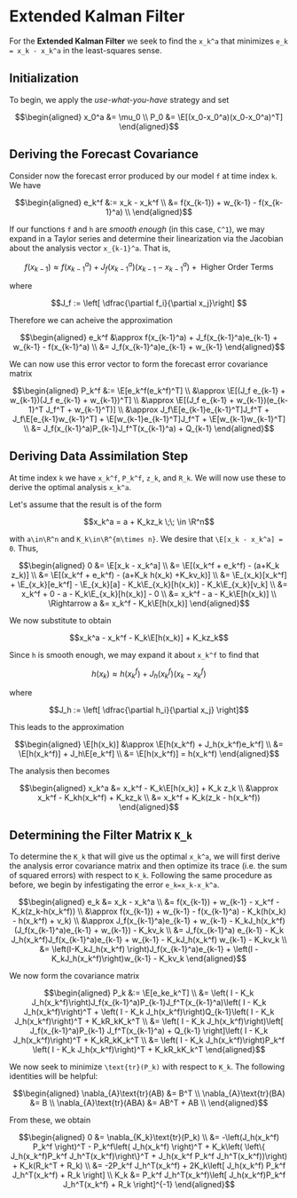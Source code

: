 # Extended Kalman Filter

For the **Extended Kalman Filter** we seek to find the ``x_k^a`` that minimizes ``e_k = x_k - x_k^a`` in the least-squares sense. 

## Initialization

To begin, we apply the *use-what-you-have* strategy and set 
```math
\begin{aligned}
    x_0^a &= \mu_0 \\ 
    P_0 &= \E[(x_0-x_0^a)(x_0-x_0^a)^T]
\end{aligned}
```

## Deriving the Forecast Covariance 
Consider now the forecast error produced by our model ``f`` at time index ``k``. We have 
```math
\begin{aligned}
    e_k^f &:= x_k - x_k^f \\ 
        &= f(x_{k-1}) + w_{k-1} - f(x_{k-1}^a) \\ 
\end{aligned}
```
If our functions ``f`` and ``h`` are *smooth enough* (in this case, ``C^1``), we may expand in a Taylor series and determine their linearization via the Jacobian about the analysis vector ``x_{k-1}^a``. That is, 
```math
f(x_{k-1}) \approx f(x_{k-1}^a) + J_f(x_{k-1}^a)(x_{k-1}-x_{k-1}^a) + \text{ Higher Order Terms}
```

where 
```math
J_f := \left[ \dfrac{\partial f_i}{\partial x_j}\right] 
```

Therefore we can acheive the approximation 
```math
\begin{aligned}
    e_k^f &\approx f(x_{k-1}^a) + J_f(x_{k-1}^a)e_{k-1} + w_{k-1} - f(x_{k-1}^a) \\ 
        &= J_f(x_{k-1}^a)e_{k-1} + w_{k-1}
\end{aligned}
```
We can now use this error vector to form the forecast error covariance matrix
```math
\begin{aligned}
    P_k^f &:= \E[e_k^f(e_k^f)^T] \\ 
        &\approx \E[(J_f e_{k-1} + w_{k-1})(J_f e_{k-1} + w_{k-1})^T] \\ 
        &\approx \E[(J_f e_{k-1} + w_{k-1})(e_{k-1}^T J_f^T  + w_{k-1}^T)] \\ 
        &\approx J_f\E[e_{k-1}e_{k-1}^T]J_f^T + J_f\E[e_{k-1}w_{k-1}^T] + \E[w_{k-1}e_{k-1}^T]J_f^T + \E[w_{k-1}w_{k-1}^T] \\ 
        &= J_f(x_{k-1}^a)P_{k-1}J_f^T(x_{k-1}^a) + Q_{k-1}
\end{aligned}
```

## Deriving Data Assimilation Step
At time index ``k`` we have ``x_k^f``, ``P_k^f``, ``z_k``, and ``R_k``. We will now use these to derive the optimal analysis ``x_k^a``. 

Let's assume that the result is of the form
```math
x_k^a = a + K_kz_k \;\; \in \R^n
```
with ``a\in\R^n`` and ``K_k\in\R^{m\times n}``. We desire that ``\E[x_k - x_k^a] = 0``. Thus, 
```math
\begin{aligned}
    0 &= \E[x_k - x_k^a] \\ 
    &= \E[(x_k^f + e_k^f) - (a+K_k z_k)] \\ 
    &= \E[(x_k^f + e_k^f) - (a+K_k h(x_k)  +K_kv_k)] \\ 
    &= \E_{x_k}[x_k^f] + \E_{x_k}[e_k^f] - \E_{x_k}[a] - K_k\E_{x_k}[h(x_k)] - K_k\E_{x_k}[v_k] \\ 
    &= x_k^f + 0 - a - K_k\E_{x_k}[h(x_k)]  - 0 \\ 
    &= x_k^f - a - K_k\E[h(x_k)] \\ 
    \Rightarrow a &= x_k^f - K_k\E[h(x_k)]
\end{aligned}
```
We now substitute to obtain

```math
x_k^a - x_k^f - K_k\E[h(x_k)] + K_kz_k
```
Since ``h`` is smooth enough, we may expand it about ``x_k^f`` to find that 
```math
h(x_k) \approx h(x_k^f) + J_h(x_k^f)(x_k-x_k^f)
```
where 
```math
J_h := \left[ \dfrac{\partial h_i}{\partial x_j} \right]
```
This leads to the approximation 
```math
\begin{aligned}
    \E[h(x_k)] &\approx \E[h(x_k^f) + J_h(x_k^f)e_k^f] \\ 
        &= \E[h(x_k^f)] + J_h\E[e_k^f] \\ 
        &= \E[h(x_k^f)] = h(x_k^f)
\end{aligned}
```
The analysis then becomes 
```math
\begin{aligned}
    x_k^a &= x_k^f - K_k\E[h(x_k)] + K_k z_k \\ 
        &\approx x_k^f - K_kh(x_k^f) + K_kz_k \\ 
        &= x_k^f + K_k(z_k - h(x_k^f))
\end{aligned}
```


## Determining the Filter Matrix ``K_k``
To determine the ``K_k`` that will give us the optimal ``x_k^a``, we will first derive the analysis error covariance matrix and then optimize its trace (i.e. the sum of squared errors) with respect to ``K_k``. Following the same procedure as before, we begin by infestigating the error ``e_k=x_k-x_k^a``.
```math
\begin{aligned}
    e_k &= x_k - x_k^a \\ 
    &= f(x_{k-1}) + w_{k-1} - x_k^f - K_k(z_k-h(x_k^f)) \\ 
    &\approx f(x_{k-1}) + w_{k-1} - f(x_{k-1}^a) - K_k(h(x_k) - h(x_k^f) + v_k) \\ 
    &\approx J_f(x_{k-1}^a)e_{k-1} + w_{k-1} - K_kJ_h(x_k^f)(J_f(x_{k-1}^a)e_{k-1} + w_{k-1}) - K_kv_k \\ 
    &= J_f(x_{k-1}^a) e_{k-1} - K_k J_h(x_k^f)J_f(x_{k-1}^a)e_{k-1} + w_{k-1} - K_kJ_h(x_k^f) w_{k-1} - K_kv_k \\ 
    &= \left(I-K_kJ_h(x_k^f) \right)J_f(x_{k-1}^a)e_{k-1}  + \left(I - K_kJ_h(x_k^f)\right)w_{k-1} - K_kv_k
\end{aligned}
```
We now form the covariance matrix
```math
\begin{aligned}
    P_k &:= \E[e_ke_k^T] \\ 
    &= \left( I - K_k J_h(x_k^f)\right)J_f(x_{k-1}^a)P_{k-1}J_f^T(x_{k-1}^a)\left( I - K_k J_h(x_k^f)\right)^T + \left( I - K_k J_h(x_k^f)\right)Q_{k-1}\left( I - K_k J_h(x_k^f)\right)^T + K_kR_kK_k^T \\ 
    &= \left( I - K_k J_h(x_k^f)\right)\left[ J_f(x_{k-1}^a)P_{k-1} J_f^T(x_{k-1}^a) + Q_{k-1}  \right]\left( I - K_k J_h(x_k^f)\right)^T + K_kR_kK_k^T \\ 
    &= \left( I - K_k J_h(x_k^f)\right)P_k^f \left( I - K_k J_h(x_k^f)\right)^T + K_kR_kK_k^T
\end{aligned}
```
We now seek to minimize ``\text{tr}(P_k)`` with respect to ``K_k``. The following identities will be helpful: 
```math
\begin{aligned}
    \nabla_{A}\text{tr}(AB) &= B^T \\ 
    \nabla_{A}\text{tr}(BA) &= B \\ 
    \nabla_{A}\text{tr}(ABA) &= AB^T + AB  \\ 
\end{aligned}
```
From these, we obtain 
```math
\begin{aligned}
    0 &= \nabla_{K_k}\text{tr}(P_k) \\ 
        &= -\left(J_h(x_k^f) P_k^f \right)^T - P_k^f\left( J_h(x_k^f) \right)^T + K_k\left( \left\{ J_h(x_k^f)P_k^f J_h^T(x_k^f)\right\}^T  + J_h(x_k^f P_k^f J_h^T(x_k^f))\right) + K_k(R_k^T + R_k) \\ 
        &= -2P_k^f J_h^T(x_k^f) + 2K_k\left[ J_h(x_k^f) P_k^f J_h^T(x_k^f) + R_k \right] \\ 
    K_k &= P_k^f J_h^T(x_k^f)\left[ J_h(x_k^f)P_k^f J_h^T(x_k^f) + R_k \right]^{-1}
\end{aligned}
```
